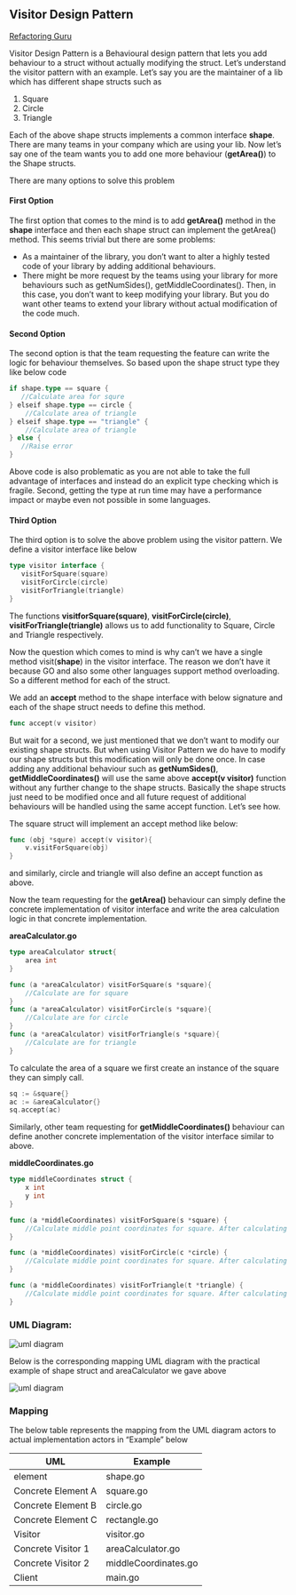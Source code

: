## Visitor Design Pattern

[Refactoring Guru](https://refactoring.guru/design-patterns/visitor)

Visitor Design Pattern is a Behavioural design pattern that lets you add behaviour to a struct without actually modifying the struct.
Let’s understand the visitor pattern with an example. Let’s say you are the maintainer of a lib which has different shape structs such as

 1. Square
 1. Circle
 1. Triangle

Each of the above shape structs implements a common interface **shape**. There are many teams in your company which are using your lib. Now let’s say one of the team wants you to add one more behaviour (**getArea()**) to the Shape structs.

There are many options to solve this problem

#### First Option

The first option that comes to the mind is to add **getArea()** method in the **shape** interface and then each shape struct can implement the getArea() method. This seems trivial but there are some problems:

 - As a maintainer of the library, you don’t want to alter a highly tested code of your library by adding additional behaviours.
 - There might be more request by the teams using your library for more behaviours such as getNumSides(), getMiddleCoordinates(). Then, in this case, you don’t want to keep modifying your library. But you do want other teams to extend your library without actual modification of the code much.

#### Second Option

The second option is that the team requesting the feature can write the logic for behaviour themselves. So based upon the shape struct type they like below code

```go
if shape.type == square {
   //Calculate area for squre
} elseif shape.type == circle {
    //Calculate area of triangle
} elseif shape.type == "triangle" {
    //Calculate area of triangle
} else {
   //Raise error
}
```

Above code is also problematic as you are not able to take the full advantage of interfaces and instead do an explicit type checking which is fragile. Second, getting the type at run time may have a performance impact or maybe even not possible in some languages.

#### Third Option

The third option is to solve the above problem using the visitor pattern. We define a visitor interface like below

```go
type visitor interface {
   visitForSquare(square)
   visitForCircle(circle)
   visitForTriangle(triangle)
}
```

The functions **visitforSquare(square)**, **visitForCircle(circle)**, **visitForTriangle(triangle)** allows us to add functionality to Square, Circle and Triangle respectively.

Now the question which comes to mind is why can’t we have a single method visit(**shape**) in the visitor interface. The reason we don’t have it because GO and also some other languages support method overloading. So a different method for each of the struct.

We add an **accept** method to the shape interface with below signature and each of the shape struct needs to define this method.

```go
func accept(v visitor)
```

But wait for a second, we just mentioned that we don’t want to modify our existing shape structs. But when using Visitor Pattern we do have to modify our shape structs but this modification will only be done once. In case adding any additional behaviour such as **getNumSides()**, **getMiddleCoordinates()** will use the same above **accept(v visitor)** function without any further change to the shape structs. Basically the shape structs just need to be modified once and all future request of additional behaviours will be handled using the same accept function. Let’s see how.

The square struct will implement an accept method like below:

```go
func (obj *squre) accept(v visitor){
    v.visitForSquare(obj)
}
```

and similarly, circle and triangle will also define an accept function as above.

Now the team requesting for the **getArea()** behaviour can simply define the concrete implementation of visitor interface and write the area calculation logic in that concrete implementation.

**areaCalculator.go**

```go
type areaCalculator struct{
    area int
}

func (a *areaCalculator) visitForSquare(s *square){
    //Calculate are for square
}
func (a *areaCalculator) visitForCircle(s *square){
    //Calculate are for circle
}
func (a *areaCalculator) visitForTriangle(s *square){
    //Calculate are for triangle
}
```

To calculate the area of a square we first create an instance of the square they can simply call.

```go
sq := &square{}
ac := &areaCalculator{}
sq.accept(ac)
```

Similarly, other team requesting for **getMiddleCoordinates()** behaviour can define another concrete implementation of the visitor interface similar to above.

**middleCoordinates.go**

```go
type middleCoordinates struct {
    x int
    y int
}

func (a *middleCoordinates) visitForSquare(s *square) {
    //Calculate middle point coordinates for square. After calculating the area assign in to the x and y instance variable.
}

func (a *middleCoordinates) visitForCircle(c *circle) {
    //Calculate middle point coordinates for square. After calculating the area assign in to the x and y instance variable.
}

func (a *middleCoordinates) visitForTriangle(t *triangle) {
    //Calculate middle point coordinates for square. After calculating the area assign in to the x and y instance variable.
}
```

### UML Diagram:

![uml diagram](https://github.com/filipeandrade6/go-design-patterns/blob/master/behavioural/visitor/img/Visitor-Design-Pattern-1.jpg?raw=true)

Below is the corresponding mapping UML diagram with the practical example of shape struct and areaCalculator we gave above

![uml diagram](https://github.com/filipeandrade6/go-design-patterns/blob/master/behavioural/visitor/img/Visitor-Design-Pattern-2.jpg?raw=true)

### Mapping

The below table represents the mapping from the UML diagram actors to actual implementation actors in “Example” below

| UML | Example |
| - | - |
| element | shape.go |
| Concrete Element A | square.go |
| Concrete Element B | circle.go |
| Concrete Element C | rectangle.go |
| Visitor | visitor.go |
| Concrete Visitor 1 | areaCalculator.go |
| Concrete Visitor 2 | middleCoordinates.go |
| Client | main.go |